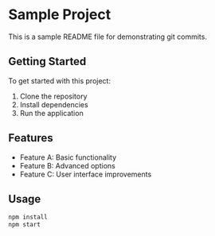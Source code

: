 # Sample Project

This is a sample README file for demonstrating git commits.

## Getting Started

To get started with this project:

1. Clone the repository
2. Install dependencies
3. Run the application

## Features

- Feature A: Basic functionality
- Feature B: Advanced options
- Feature C: User interface improvements

## Usage

```bash
npm install
npm start
